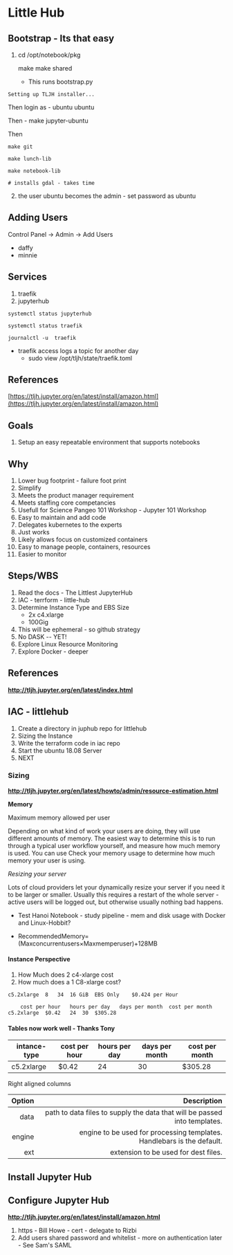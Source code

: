 # Little Hub

## Bootstrap - Its that easy

1. cd /opt/notebook/pkg

    make
    make shared


    - This runs bootstrap.py
```
Setting up TLJH installer...
```

Then login as
	- ubuntu ubuntu

Then
	- make jupyter-ubuntu


Then 
```
make git

make lunch-lib

make notebook-lib

# installs gdal - takes time
```

2. the user ubuntu becomes the admin - set password as ubuntu



## Adding Users

Control Panel -> Admin -> Add Users

- daffy
- minnie

## Services

1. traefik
2. jupyterhub

```
systemctl status jupyterhub

systemctl status traefik

journalctl -u  traefik
```
- traefik access logs a topic for another day
	- sudo view /opt/tljh/state/traefik.toml


## References
[https://tljh.jupyter.org/en/latest/install/amazon.html](https://tljh.jupyter.org/en/latest/install/amazon.html)

## Goals

1. Setup an easy repeatable environment that supports notebooks

## Why

1. Lower bug footprint - failure foot print
2. Simplify
3. Meets the product manager requirement
4. Meets staffing core competancies
5. Usefull for Science Pangeo 101 Workshop - Jupyter 101 Workshop
6. Easy to maintain and add code
7. Delegates kubernetes to the experts
8. Just works
9. Likely allows focus on customized containers
10. Easy to manage people, containers, resources
11. Easier to monitor

## Steps/WBS

1. Read the docs - The Littlest JupyterHub
1. IAC - terrform - little-hub
2. Determine Instance Type and EBS Size
	- 2x c4.xlarge
	- 100Gig
3. This will be ephemeral - so github strategy
4. No DASK -- YET!
5. Explore Linux Resource Monitoring
6. Explore Docker - deeper

## References

**http://tljh.jupyter.org/en/latest/index.html**


## IAC - littlehub

1. Create a directory in juphub repo for littlehub
2. Sizing the Instance
3. Write the terraform code in iac repo
4. Start the ubuntu 18.08 Server
5. NEXT

### Sizing

**http://tljh.jupyter.org/en/latest/howto/admin/resource-estimation.html**

**Memory**

Maximum memory allowed per user

Depending on what kind of work your users are doing, they will use different amounts of memory. The easiest way to determine this is to run through a typical user workflow yourself, and measure how much memory is used. You can use Check your memory usage to determine how much memory your user is using.


*Resizing your server*

Lots of cloud providers let your dynamically resize your server if you need it to be larger or smaller. Usually this requires a restart of the whole server - active users will be logged out, but otherwise usually nothing bad happens.


- Test Hanoi Notebook - study pipeline - mem and disk usage with Docker and Linux-Hobbit?

- RecommendedMemory=(Maxconcurrentusers×Maxmemperuser)+128MB


#### Instance Perspective 

1. How Much does 2 c4-xlarge cost 
2. How much does a 1 C8-xlarge cost?


```
c5.2xlarge 	8 	34 	16 GiB 	EBS Only 	$0.424 per Hour
```

```
	cost per hour	hours per day	days per month 	cost per month
c5.2xlarge	$0.42	24	30	$305.28
```

#### Tables now work well - Thanks Tony

| intance-type | cost per hour |  hours per day | days per month |cost per month|
| ------------ | ------------- |  ------------- | -------------- |--------------|
| c5.2xlarge| 	$0.42	| 24	| 30| 	$305.28


Right aligned columns

| Option | Description |
| ------:| -----------:|
| data   | path to data files to supply the data that will be passed into templates. |
| engine | engine to be used for processing templates. Handlebars is the default. |
| ext    | extension to be used for dest files. |


## Install Jupyter Hub

## Configure Jupyter Hub

**http://tljh.jupyter.org/en/latest/install/amazon.html**

1. https - Bill Howe - cert - delegate to Rizbi
2. Add users shared password and whitelist - more on authentication later - See Sam's SAML
